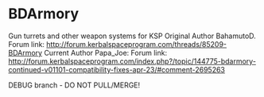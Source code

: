 BDArmory
========

Gun turrets and other weapon systems for KSP
Original Author BahamutoD. Forum link: http://forum.kerbalspaceprogram.com/threads/85209-BDArmory 
Current Author Papa_Joe: Forum link: http://forum.kerbalspaceprogram.com/index.php?/topic/144775-bdarmory-continued-v01101-compatibility-fixes-apr-23/#comment-2695263 

DEBUG branch - DO NOT PULL/MERGE!
